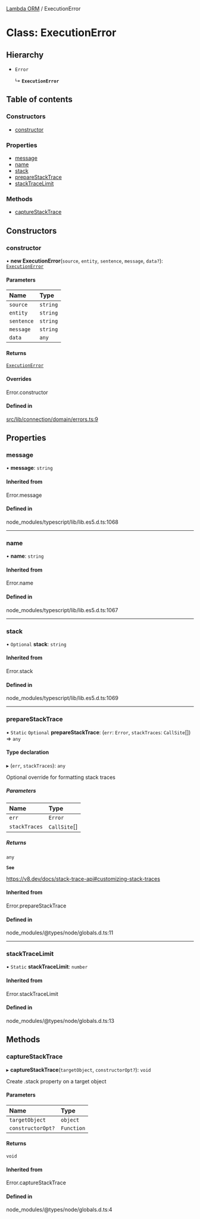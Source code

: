 [Lambda ORM](../README.md) / ExecutionError

# Class: ExecutionError

## Hierarchy

- `Error`

  ↳ **`ExecutionError`**

## Table of contents

### Constructors

- [constructor](ExecutionError.md#constructor)

### Properties

- [message](ExecutionError.md#message)
- [name](ExecutionError.md#name)
- [stack](ExecutionError.md#stack)
- [prepareStackTrace](ExecutionError.md#preparestacktrace)
- [stackTraceLimit](ExecutionError.md#stacktracelimit)

### Methods

- [captureStackTrace](ExecutionError.md#capturestacktrace)

## Constructors

### constructor

• **new ExecutionError**(`source`, `entity`, `sentence`, `message`, `data?`): [`ExecutionError`](ExecutionError.md)

#### Parameters

| Name | Type |
| :------ | :------ |
| `source` | `string` |
| `entity` | `string` |
| `sentence` | `string` |
| `message` | `string` |
| `data` | `any` |

#### Returns

[`ExecutionError`](ExecutionError.md)

#### Overrides

Error.constructor

#### Defined in

[src/lib/connection/domain/errors.ts:9](https://github.com/FlavioLionelRita/lambdaorm/blob/3d32e0b6/src/lib/connection/domain/errors.ts#L9)

## Properties

### message

• **message**: `string`

#### Inherited from

Error.message

#### Defined in

node_modules/typescript/lib/lib.es5.d.ts:1068

___

### name

• **name**: `string`

#### Inherited from

Error.name

#### Defined in

node_modules/typescript/lib/lib.es5.d.ts:1067

___

### stack

• `Optional` **stack**: `string`

#### Inherited from

Error.stack

#### Defined in

node_modules/typescript/lib/lib.es5.d.ts:1069

___

### prepareStackTrace

▪ `Static` `Optional` **prepareStackTrace**: (`err`: `Error`, `stackTraces`: `CallSite`[]) => `any`

#### Type declaration

▸ (`err`, `stackTraces`): `any`

Optional override for formatting stack traces

##### Parameters

| Name | Type |
| :------ | :------ |
| `err` | `Error` |
| `stackTraces` | `CallSite`[] |

##### Returns

`any`

**`See`**

https://v8.dev/docs/stack-trace-api#customizing-stack-traces

#### Inherited from

Error.prepareStackTrace

#### Defined in

node_modules/@types/node/globals.d.ts:11

___

### stackTraceLimit

▪ `Static` **stackTraceLimit**: `number`

#### Inherited from

Error.stackTraceLimit

#### Defined in

node_modules/@types/node/globals.d.ts:13

## Methods

### captureStackTrace

▸ **captureStackTrace**(`targetObject`, `constructorOpt?`): `void`

Create .stack property on a target object

#### Parameters

| Name | Type |
| :------ | :------ |
| `targetObject` | `object` |
| `constructorOpt?` | `Function` |

#### Returns

`void`

#### Inherited from

Error.captureStackTrace

#### Defined in

node_modules/@types/node/globals.d.ts:4
